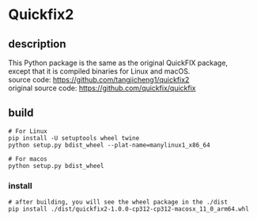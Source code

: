 # Quickfix2

## description
This Python package is the same as the original QuickFIX package,  
except that it is compiled binaries for Linux and macOS.  
source code: https://github.com/tangjicheng1/quickfix2  
original source code: https://github.com/quickfix/quickfix  

## build
```
# For Linux
pip install -U setuptools wheel twine
python setup.py bdist_wheel --plat-name=manylinux1_x86_64
```

```
# For macos
python setup.py bdist_wheel
```

### install
```
# after building, you will see the wheel package in the ./dist
pip install ./dist/quickfix2-1.0.0-cp312-cp312-macosx_11_0_arm64.whl
```